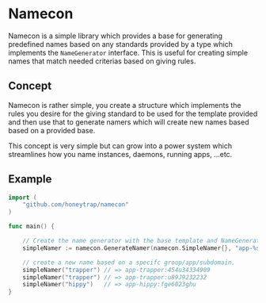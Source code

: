 Namecon
=======

Namecon is a simple library which provides a base for generating predefined names based on any standards provided by a type which implements the `NameGenerator` interface. This is useful for creating simple names that match needed criterias based on giving rules.

Concept
-------

Namecon is rather simple, you create a structure which implements the rules you desire for the giving standard to be used for the template provided and then use that to generate namers which will create new names based based on a provided base.

This concept is very simple but can grow into a power system which streamlines how you name instances, daemons, running apps, ...etc.

Example
-------

```go
import (
	"github.com/honeytrap/namecon"
)

func main() {

	// Create the name generator with the base template and NameGenerator rule enforcer.
	simpleNamer := namecon.GenerateNamer(namecon.SimpleNamer{}, "app-%s:%s")

	// create a new name based on a specifc group/app/subdomain.
	simpleNamer("trapper") // => app-trapper:454u34334909
	simpleNamer("trapper") // => app-trapper:u89J9232232
	simpleNamer("hippy")   // => app-hippy:fge6023ghu
}

```
